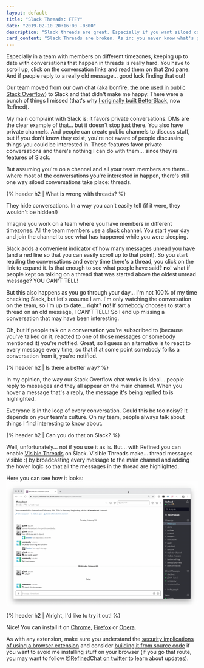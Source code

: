 ```yaml
---
layout: default
title: "Slack Threads: FTFY"
date: "2019-02-10 20:16:00 -0300"
description: "Slack threads are great. Especially if you want siloed conversations."
card_content: "Slack Threads are broken. As in: you never know what's going on broken. Check how you can fix that with this browser extension."
---
```


Especially in a team with members on different timezones, keeping up to date with conversations that happen in threads is really hard. You have to scroll up, click on the conversation links and read them on that 2nd pane. And if people reply to a really old message... good luck finding that out!

<!--more-->
Our team moved from our own chat (aka bonfire, [the one used in public Stack Overflow](https://chat.stackoverflow.com/)) to Slack and that didn't make me happy. There were a bunch of things I missed (that's why [I originally built BetterSlack](https://g3rv4.com/2018/08/betterslack), now Refined).

My main complaint with Slack is: it favors private conversations. DMs are the clear example of that... but it doesn't stop just there. You also have private channels. And people can create public channels to discuss stuff, but if you don't know they exist, you're not aware of people discussing things you could be interested in. These features favor private conversations and there's nothing I can do with them... since they're features of Slack.

But assuming you're on a channel and all your team members are there... where most of the conversations you're interested in happen, there's still one way siloed conversations take place: threads.

{% header h2 | What is wrong with threads? %}

They hide conversations. In a way you can't easily tell (if it were, they wouldn't be hidden!)

Imagine you work on a team where you have members in different timezones. All the team members use a slack channel. You start your day and join the channel to see what has happened while you were sleeping.

Slack adds a convenient indicator of how many messages unread you have (and a red line so that you can easily scroll up to that point). So you start reading the conversations and every time there's a thread, you click on the link to expand it. Is that enough to see what people have said? **no**! what if people kept on talking on a thread that was started above the oldest unread message? YOU CAN'T TELL!

But this also happens as you go through your day... I'm not 100% of my time checking Slack, but let's assume I am. I'm only watching the conversation on the team, so I'm up to date... right? **no**! If somebody chooses to start a thread on an old message, I CAN'T TELL! So I end up missing a conversation that may have been interesting.

Oh, but if people talk on a conversation you're subscribed to (because you've talked on it, reacted to one of those messages or somebody mentioned it) you're notified. Great, so I guess an alternative is to react to every message every time, so that if at some point somebody forks a conversation from it, you're notified.

{% header h2 | Is there a better way? %}

In my opinion, the way our Stack Overflow chat works is ideal... people reply to messages and they all appear on the main channel. When you hover a message that's a reply, the message it's being replied to is highlighted.

Everyone is in the loop of every conversation. Could this be too noisy? It depends on your team's culture. On my team, people always talk about things I find interesting to know about.

{% header h2 | Can you do that on Slack? %}

Well, unfortunately... not if you use it as is. But... with Refined you can enable [Visible Threads](/visible-threads) on Slack. Visible Threads make... thread messages visible :) by broadcasting every message to the main channel and adding the hover logic so that all the messages in the thread are highlighted.

Here you can see how it looks:
![](/assets/images/visibleThreads.gif)

{% header h2 | Alright, I'd like to try it out! %}

Nice! You can install it on [Chrome](https://chrome.google.com/webstore/detail/refined-a-tool-for-slack/mgicdolhkaeefgmbhlohfjoafacijbfh), [Firefox](https://addons.mozilla.org/en-US/firefox/addon/refined-a-tool-for-slack/) or [Opera](/opera).

As with any extension, make sure you understand the [security implications of using a browser extension](/security) and consider [building it from source code](https://github.com/g3rv4/Refined) if you want to avoid me installing stuff on your browser (if you go that route, you may want to follow [@RefinedChat on twitter](https://twitter.com/RefinedChat) to learn about updates).